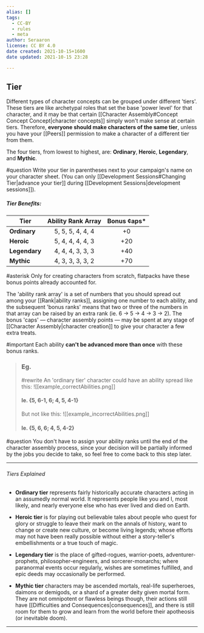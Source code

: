 ```yaml
---
alias: []
tags:
  - CC-BY
  - rules
  - meta
author: Seraaron
license: CC BY 4.0
date created: 2021-10-15+1600
date updated: 2021-10-15 23:28

---
```


## Tier

Different types of character concepts can be grouped under different 'tiers'. These tiers are like archetypal roles that set the base 'power level' for that character, and it may be that certain [[Character Assembly#Concept Concept Concept|character concepts]] simply won't make sense at certain tiers. Therefore, **everyone should make characters of the same tier**, unless you have your [[Peers]] permission to make a character of a different tier from them.

The four tiers, from lowest to highest, are: **Ordinary**, **Heroic**, **Legendary**, and **Mythic**.

#question Write your tier in parentheses next to your campaign's name on your character sheet. (You can only [[Development Sessions#Changing Tier|advance your tier]] during [[Development Sessions|development sessions]]).

##### Tier Benefits:

| Tier          | Ability Rank Array | Bonus ¢aps* |
| ------------- |:------------------:|:-----------:|
| **Ordinary**  |  5, 5, 5, 4, 4, 4  |     +0      |
| **Heroic**    |  5, 4, 4, 4, 4, 3  |     +20     |
| **Legendary** |  4, 4, 4, 3, 3, 3  |     +40     |
| **Mythic**    |  4, 3, 3, 3, 3, 2  |     +70     |

#asterisk Only for creating characters from scratch, flatpacks have these bonus points already accounted for.

The 'ability rank array' is a set of numbers that you should spread out among your [[Rank|ability ranks]], assigning one number to each ability, and the subsequent 'bonus ranks' means that two or three of the numbers in that array can be raised by an extra rank (ie. 6 → 5 → 4 → 3 → 2). The bonus 'caps' — character assembly points — may be spent at any stage of [[Character Assembly|character creation]] to give your character a few extra treats.

#important Each ability **can't be advanced more than once** with these bonus ranks.

> ### Eg.
> #rewrite 
> An 'ordinary tier' character could have an ability spread like this:
> ![[example_correctAbilities.png]]
>
> #### Ie. {5, 6-1, 6; 4, 5, 4-1}
>
> But not like this:
> ![[example_incorrectAbilities.png]]
>
> #### Ie. {5, 6, 6; 4, 5, 4-2}

#question You don't have to assign your ability ranks until the end of the character assembly process, since your decision will be partially informed by the jobs you decide to take, so feel free to come back to this step later.

---

###### Tiers Explained

-   **Ordinary tier** represents fairly historically accurate characters acting in an assumedly normal world. It represents people like you and I, most likely, and nearly everyone else who has ever lived and died on Earth.

-   **Heroic tier** is for playing out believable tales about people who quest for glory or struggle to leave their mark on the annals of history, want to change or create new culture, or become living legends; whose efforts may not have been really possible without either a story-teller's embellishments or a true touch of magic.

-   **Legendary tier** is the place of gifted-rogues, warrior-poets, adventurer-prophets, philosopher-engineers, and sorcerer-monarchs; where paranormal events occur regularly, wishes are sometimes fulfilled, and epic deeds may occasionally be performed.

-   **Mythic tier** characters may be ascended mortals, real-life superheroes, daimons or demigods, or a shard of a greater deity given mortal form. They are not omnipotent or flawless beings though, their actions still have [[Difficulties and Consequences|consequences]], and there is still room for them to grow and learn from the world before their apotheosis (or inevitable doom).

---
